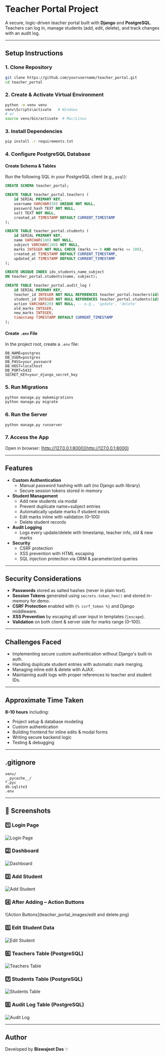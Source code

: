# Teacher Portal Project

A secure, logic-driven teacher portal built with **Django** and **PostgreSQL**.  
Teachers can log in, manage students (add, edit, delete), and track changes with an audit log.

---

## **Setup Instructions**

### 1. Clone Repository
```bash
git clone https://github.com/yourusername/teacher_portal.git
cd teacher_portal
```

### 2. Create & Activate Virtual Environment
```bash
python -m venv venv
venv\Scripts\activate   # Windows
# or
source venv/bin/activate  # Mac/Linux
```

### 3. Install Dependencies
```bash
pip install -r requirements.txt
```

### 4. Configure PostgreSQL Database

#### Create Schema & Tables
Run the following SQL in your PostgreSQL client (e.g., `psql`):
```sql
CREATE SCHEMA teacher_portal;

CREATE TABLE teacher_portal.teachers (
    id SERIAL PRIMARY KEY,
    username VARCHAR(50) UNIQUE NOT NULL,
    password_hash TEXT NOT NULL,
    salt TEXT NOT NULL,
    created_at TIMESTAMP DEFAULT CURRENT_TIMESTAMP
);

CREATE TABLE teacher_portal.students (
    id SERIAL PRIMARY KEY,
    name VARCHAR(100) NOT NULL,
    subject VARCHAR(100) NOT NULL,
    marks INTEGER NOT NULL CHECK (marks >= 0 AND marks <= 100),
    created_at TIMESTAMP DEFAULT CURRENT_TIMESTAMP,
    updated_at TIMESTAMP DEFAULT CURRENT_TIMESTAMP
);

CREATE UNIQUE INDEX idx_students_name_subject 
ON teacher_portal.students(name, subject);

CREATE TABLE teacher_portal.audit_log (
    id SERIAL PRIMARY KEY,
    teacher_id INTEGER NOT NULL REFERENCES teacher_portal.teachers(id) ON DELETE CASCADE,
    student_id INTEGER NOT NULL REFERENCES teacher_portal.students(id) ON DELETE CASCADE,
    action VARCHAR(20) NOT NULL, -- e.g., 'update', 'delete'
    old_marks INTEGER,
    new_marks INTEGER,
    timestamp TIMESTAMP DEFAULT CURRENT_TIMESTAMP
);
```

#### Create `.env` File
In the project root, create a `.env` file:
```
DB_NAME=postgres
DB_USER=postgres
DB_PASS=your_password
DB_HOST=localhost
DB_PORT=5432
SECRET_KEY=your_django_secret_key
```

### 5. Run Migrations
```bash
python manage.py makemigrations
python manage.py migrate
```

### 6. Run the Server
```bash
python manage.py runserver
```

### 7. Access the App
Open in browser: [http://127.0.0.1:8000](http://127.0.0.1:8000)

---

## **Features**
- **Custom Authentication**  
  - Manual password hashing with salt (no Django auth library)
  - Secure session tokens stored in memory
- **Student Management**  
  - Add new students via modal
  - Prevent duplicate name+subject entries
  - Automatically update marks if student exists
  - Edit marks inline with validation (0–100)
  - Delete student records
- **Audit Logging**  
  - Logs every update/delete with timestamp, teacher info, old & new marks
- **Security**  
  - CSRF protection
  - XSS prevention with HTML escaping
  - SQL injection protection via ORM & parameterized queries

---

## **Security Considerations**
- **Passwords** stored as salted hashes (never in plain text).
- **Session Tokens** generated using `secrets.token_hex()` and stored in-memory for demo.
- **CSRF Protection** enabled with `{% csrf_token %}` and Django middleware.
- **XSS Prevention** by escaping all user input in templates (`|escape`).
- **Validation** on both client & server side for marks range (0–100).

---

## **Challenges Faced**
- Implementing secure custom authentication without Django's built-in auth.
- Handling duplicate student entries with automatic mark merging.
- Managing inline edit & delete with AJAX.
- Maintaining audit logs with proper references to teacher and student IDs.

---

## **Approximate Time Taken**
**8–10 hours** including:
- Project setup & database modeling
- Custom authentication
- Building frontend for inline edits & modal forms
- Writing secure backend logic
- Testing & debugging

---


## **.gitignore**
```gitignore
venv/
__pycache__/
*.pyc
db.sqlite3
.env
```

---

## 📸 Screenshots

### 1️⃣ Login Page
![Login Page](teacher_portal_images/login.png)

### 2️⃣ Dashboard
![Dashboard](teacher_portal_images/dashboard.png)

### 3️⃣ Add Student
![Add Student](teacher_portal_images/add_student.png)

### 4️⃣ After Adding – Action Buttons
![Action Buttons](teacher_portal_images/edit and delete.png)

### 5️⃣ Edit Student Data
![Edit Student](teacher_portal_images/edit_student.png)

### 6️⃣ Teachers Table (PostgreSQL)
![Teachers Table](teacher_portal_images/teachers_table.png)

### 7️⃣ Students Table (PostgreSQL)
![Students Table](teacher_portal_images/students_table.png)

### 8️⃣ Audit Log Table (PostgreSQL)
![Audit Log](teacher_portal_images/audit_log_table.png)

---


## **Author**
Developed by **Biswajeet Das** ✨ 
